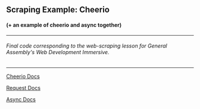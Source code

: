 ## Scraping Example: Cheerio
#### (+ an example of cheerio and async together)
***
###### Final code corresponding to the web-scraping lesson for General Assembly's Web Development Immersive.
***

[Cheerio Docs](https://github.com/cheeriojs/cheerio)

[Request Docs](https://www.npmjs.com/package/request)

[Async Docs](https://github.com/caolan/async)
